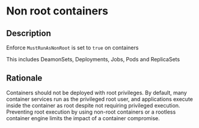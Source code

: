 # Non root containers

## Description

Enforce `MustRunAsNonRoot` is set to `true` on containers

This includes DeamonSets, Deployments, Jobs, Pods and ReplicaSets

## Rationale

Containers should not be deployed with root privileges. By default, many container services run as the privileged root user, and applications execute inside the container as root despite not requiring privileged execution. Preventing root execution by using non-root containers or a rootless container engine limits the impact of a container compromise.